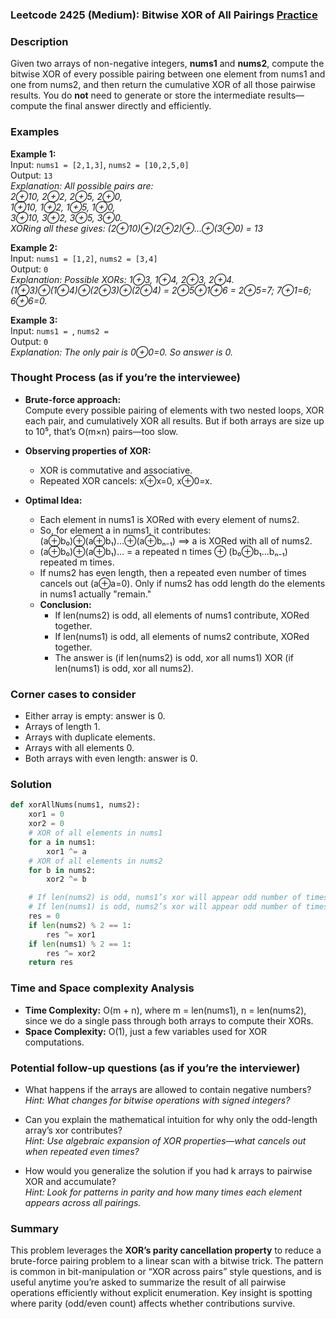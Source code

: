 ### Leetcode 2425 (Medium): Bitwise XOR of All Pairings [Practice](https://leetcode.com/problems/bitwise-xor-of-all-pairings)

### Description  
Given two arrays of non-negative integers, **nums1** and **nums2**, compute the bitwise XOR of every possible pairing between one element from nums1 and one from nums2, and then return the cumulative XOR of all those pairwise results. You do **not** need to generate or store the intermediate results—compute the final answer directly and efficiently.

### Examples  

**Example 1:**  
Input: `nums1 = [2,1,3]`, `nums2 = [10,2,5,0]`  
Output: `13`  
*Explanation: All possible pairs are:  
2⊕10, 2⊕2, 2⊕5, 2⊕0,   
1⊕10, 1⊕2, 1⊕5, 1⊕0,  
3⊕10, 3⊕2, 3⊕5, 3⊕0.  
XORing all these gives: (2⊕10)⊕(2⊕2)⊕...⊕(3⊕0) = 13*

**Example 2:**  
Input: `nums1 = [1,2]`, `nums2 = [3,4]`  
Output: `0`  
*Explanation: Possible XORs: 1⊕3, 1⊕4, 2⊕3, 2⊕4.  
(1⊕3)⊕(1⊕4)⊕(2⊕3)⊕(2⊕4) = 2⊕5⊕1⊕6 = 2⊕5=7; 7⊕1=6; 6⊕6=0.*

**Example 3:**  
Input: `nums1 = `, `nums2 = `  
Output: `0`  
*Explanation: The only pair is 0⊕0=0. So answer is 0.*

### Thought Process (as if you’re the interviewee)  
- **Brute-force approach:**  
  Compute every possible pairing of elements with two nested loops, XOR each pair, and cumulatively XOR all results. But if both arrays are size up to 10⁵, that’s O(m×n) pairs—too slow.

- **Observing properties of XOR:**  
  - XOR is commutative and associative.  
  - Repeated XOR cancels: x⊕x=0, x⊕0=x.

- **Optimal Idea:**  
  - Each element in nums1 is XORed with every element of nums2.
  - So, for element a in nums1, it contributes:  
    (a⊕b₀)⊕(a⊕b₁)...⊕(a⊕bₙ₋₁) ⟹ a is XORed with all of nums2.
  - (a⊕b₀)⊕(a⊕b₁)... = a repeated n times ⊕ (b₀⊕b₁...bₙ₋₁) repeated m times.
  - If nums2 has even length, then a repeated even number of times cancels out (a⊕a=0). Only if nums2 has odd length do the elements in nums1 actually "remain."
  - **Conclusion:**  
    - If len(nums2) is odd, all elements of nums1 contribute, XORed together.
    - If len(nums1) is odd, all elements of nums2 contribute, XORed together.
    - The answer is (if len(nums2) is odd, xor all nums1) XOR (if len(nums1) is odd, xor all nums2).

### Corner cases to consider  
- Either array is empty: answer is 0.
- Arrays of length 1.
- Arrays with duplicate elements.
- Arrays with all elements 0.
- Both arrays with even length: answer is 0.

### Solution

```python
def xorAllNums(nums1, nums2):
    xor1 = 0
    xor2 = 0
    # XOR of all elements in nums1
    for a in nums1:
        xor1 ^= a
    # XOR of all elements in nums2
    for b in nums2:
        xor2 ^= b

    # If len(nums2) is odd, nums1’s xor will appear odd number of times
    # If len(nums1) is odd, nums2’s xor will appear odd number of times
    res = 0
    if len(nums2) % 2 == 1:
        res ^= xor1
    if len(nums1) % 2 == 1:
        res ^= xor2
    return res
```

### Time and Space complexity Analysis  

- **Time Complexity:** O(m + n), where m = len(nums1), n = len(nums2), since we do a single pass through both arrays to compute their XORs.
- **Space Complexity:** O(1), just a few variables used for XOR computations.

### Potential follow-up questions (as if you’re the interviewer)  

- What happens if the arrays are allowed to contain negative numbers?  
  *Hint: What changes for bitwise operations with signed integers?*

- Can you explain the mathematical intuition for why only the odd-length array’s xor contributes?  
  *Hint: Use algebraic expansion of XOR properties—what cancels out when repeated even times?*

- How would you generalize the solution if you had k arrays to pairwise XOR and accumulate?  
  *Hint: Look for patterns in parity and how many times each element appears across all pairings.*

### Summary
This problem leverages the **XOR’s parity cancellation property** to reduce a brute-force pairing problem to a linear scan with a bitwise trick. The pattern is common in bit-manipulation or “XOR across pairs” style questions, and is useful anytime you’re asked to summarize the result of all pairwise operations efficiently without explicit enumeration. Key insight is spotting where parity (odd/even count) affects whether contributions survive.